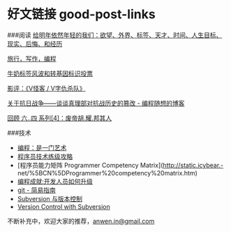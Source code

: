 好文链接 good-post-links
========

###阅读
[给明年依然年轻的我们：欲望、外界、标签、天才、时间、人生目标、现实、后悔、和经历](http://blog.sina.com.cn/s/blog_6e8e05ac0100wu4h.html )

[旅行，写作，编程](http://www.aqee.net/traveling-writing-programming/)

[牛奶标签风波和转基因标识投票](http://www.immusoul.com/archives/2122.html)


[影评：《V怪客 / V字仇杀队》](http://program-think.blogspot.com/2011/11/film-v-for-vendetta.html)

[关于抗日战争——谈谈真理部对抗战历史的篡改 - 编程随想的博客](http://program-think.blogspot.com/2010/09/sino-japanese-war.html)

[回顾 六..四 系列[4]：废帝胡.耀.邦其人](http://program-think.blogspot.com/2011/07/june-fourth-incident-4.html)

###技术

- [编程：是一门艺术](http://kb.cnblogs.com/page/132089/)
- [程序员技术练级攻略](http://coolshell.cn/articles/4990.html)
- [程序员能力矩阵 Programmer Competency Matrix](http://static.icybear.- net/%5BCN%5DProgrammer%20competency%20matrix.htm)
- [编程成就:开发人员如何升级](http://article.yeeyan.org/view/202760/229967)
- [git - 简易指南](http://rogerdudler.github.com/git-guide/index.zh.html)
- [Subversion 与版本控制](http://svnbook.red-bean.com/)
- [Version Control with Subversion](http://svnbook.red-bean.com/nightly/zh/svn-book.html)

不断补充中，欢迎大家的推荐，anwen.in@gmail.com
